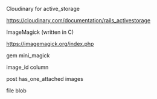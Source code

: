 Cloudinary for active_storage

https://cloudinary.com/documentation/rails_activestorage

ImageMagick (written in C)

https://imagemagick.org/index.php

gem mini_magick

image_id column

post has_one_attached images

file blob

